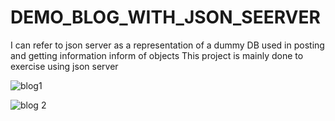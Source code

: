 # DEMO_BLOG_WITH_JSON_SEERVER
I can refer to json server as a representation of a dummy DB used in posting and getting information inform of objects
This project is mainly done to exercise using json server 

![blog1](https://user-images.githubusercontent.com/59538986/137003606-fe647bef-59c2-4ee4-9902-7a581f7645f5.PNG)

![blog 2](https://user-images.githubusercontent.com/59538986/137003845-cd216fdf-1f43-4e9a-ab21-a378f4ca18a6.PNG)


